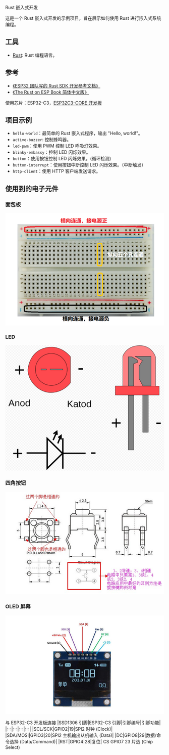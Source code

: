 Rust 嵌入式开发

这是一个 Rust 嵌入式开发的示例项目，旨在展示如何使用 Rust 进行嵌入式系统编程。

## 工具
- [Rust](https://www.rust-lang.org/): Rust 编程语言。

## 参考
- [《ESP32 团队写的 Rust SDK 开发参考文档》](https://esp32.implrust.com/index.html)
- [《The Rust on ESP Book 简体中文版》](https://narukara.github.io/rust-on-esp-book-zh-cn/introduction.html)

使用芯片：ESP32-C3，[ESP32C3-CORE 开发板](https://wiki.luatos.com/chips/esp32c3/board.html)

## 项目示例
- `hello-world`：最简单的 Rust 嵌入式程序，输出 "Hello, world!"。
- `active-buzzer`: 控制蜂鸣器。
- `led-pwm`：使用 PWM 控制 LED 呼吸灯效果。
- `blinky-embassy`：控制 LED 闪烁效果。
- `button`：使用按钮控制 LED 闪烁效果。(循环检测)
- `button-interrupt`：使用按钮中断控制 LED 闪烁效果。（中断触发）
- `http-client`：使用 HTTP 客户端发送请求。

## 使用到的电子元件
### 面包板
![](./imgs/Breadboard.png)


### LED
![](./imgs/LED.jpg)

### 四角按钮
![](./imgs/Button.jpg)

### OLED 屏幕
![](./imgs/OLED.png)

与 ESP32-C3 开发板连接
|SSD1306 引脚|ESP32-C3 引脚|引脚编号|引脚功能|
|:-:|:-:|:-:|:-:|
|SCL/SCK|GPIO2|19|SPI2 时钟 (Clock)|
|SDA/MOSI|GPIO3|20|SPI2 主机输出从机输入 (Data)|
|DC|GPIO8|29|数据/命令选择 (Data/Command)|
|RST|GPIO4|28|复位|
CS	GPIO7	23	片选 (Chip Select)
